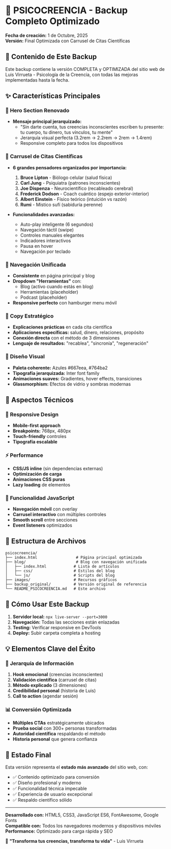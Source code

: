 # 🧠 PSICOCREENCIA - Backup Completo Optimizado

**Fecha de creación:** 1 de Octubre, 2025  
**Versión:** Final Optimizada con Carrusel de Citas Científicas

## 🎯 **Contenido de Este Backup**

Este backup contiene la versión COMPLETA y OPTIMIZADA del sitio web de Luis Virrueta - Psicología de la Creencia, con todas las mejoras implementadas hasta la fecha.

## ✨ **Características Principales**

### 🎨 **Hero Section Renovado**
- **Mensaje principal jerarquizado:**
  - "Sin darte cuenta, tus creencias inconscientes escriben tu presente: tu cuerpo, tu dinero, tus vínculos, tu mente"
  - Jerarquía visual perfecta (3.2rem → 2.2rem → 2rem → 1.4rem)
  - Responsive completo para todos los dispositivos

### 🔬 **Carrusel de Citas Científicas** 
- **6 grandes pensadores organizados por importancia:**
  1. **Bruce Lipton** - Biólogo celular (salud física)
  2. **Carl Jung** - Psiquiatra (patrones inconscientes)
  3. **Joe Dispenza** - Neurocientífico (recableado cerebral)
  4. **Frederick Dodson** - Coach cuántico (espejo exterior-interior)
  5. **Albert Einstein** - Físico teórico (intuición vs razón)
  6. **Rumi** - Místico sufí (sabiduría perenne)

- **Funcionalidades avanzadas:**
  - Auto-play inteligente (6 segundos)
  - Navegación táctil (swipe)
  - Controles manuales elegantes
  - Indicadores interactivos
  - Pausa en hover
  - Navegación por teclado

### 🧭 **Navegación Unificada**
- **Consistente** en página principal y blog
- **Dropdown "Herramientas"** con:
  - Blog (activo cuando estás en blog)
  - Herramientas (placeholder)
  - Podcast (placeholder)
- **Responsive perfecto** con hamburger menu móvil

### 📝 **Copy Estratégico**
- **Explicaciones prácticas** en cada cita científica
- **Aplicaciones específicas:** salud, dinero, relaciones, propósito
- **Conexión directa** con el método de 3 dimensiones
- **Lenguaje de resultados:** "recablea", "sincronía", "regeneración"

### 🎨 **Diseño Visual**
- **Paleta coherente:** Azules #667eea, #764ba2
- **Tipografía jerarquizada:** Inter font family
- **Animaciones suaves:** Gradientes, hover effects, transiciones
- **Glassmorphism:** Efectos de vidrio y sombras modernas

## 🔧 **Aspectos Técnicos**

### 📱 **Responsive Design**
- **Mobile-first approach**
- **Breakpoints:** 768px, 480px
- **Touch-friendly** controles
- **Tipografía escalable**

### ⚡ **Performance**
- **CSS/JS inline** (sin dependencias externas)
- **Optimización de carga**
- **Animaciones CSS puras**
- **Lazy loading** de elementos

### 🧠 **Funcionalidad JavaScript**
- **Navegación móvil** con overlay
- **Carrusel interactivo** con múltiples controles
- **Smooth scroll** entre secciones
- **Event listeners** optimizados

## 📂 **Estructura de Archivos**

```
psicocreencia/
├── index.html                 # Página principal optimizada
├── blog/                      # Blog con navegación unificada
│   ├── index.html            # Lista de artículos
│   ├── css/                  # Estilos del blog
│   └── js/                   # Scripts del blog
├── images/                   # Recursos gráficos
├── backup_original/          # Versión original de referencia
└── README_PSICOCREENCIA.md   # Este archivo
```

## 🚀 **Cómo Usar Este Backup**

1. **Servidor local:** `npx live-server --port=3000`
2. **Navegación:** Todas las secciones están enlazadas
3. **Testing:** Verificar responsive en DevTools
4. **Deploy:** Subir carpeta completa a hosting

## 💡 **Elementos Clave del Éxito**

### 🎯 **Jerarquía de Información**
1. **Hook emocional** (creencias inconscientes)
2. **Validación científica** (carrusel de citas)
3. **Método explicado** (3 dimensiones)
4. **Credibilidad personal** (historia de Luis)
5. **Call to action** (agendar sesión)

### 📊 **Conversión Optimizada**
- **Múltiples CTAs** estratégicamente ubicados
- **Prueba social** con 300+ personas transformadas
- **Autoridad científica** respaldando el método
- **Historia personal** que genera confianza

## 🎉 **Estado Final**

Esta versión representa el **estado más avanzado** del sitio web, con:
- ✅ Contenido optimizado para conversión
- ✅ Diseño profesional y moderno
- ✅ Funcionalidad técnica impecable
- ✅ Experiencia de usuario excepcional
- ✅ Respaldo científico sólido

---

**Desarrollado con:** HTML5, CSS3, JavaScript ES6, FontAwesome, Google Fonts  
**Compatible con:** Todos los navegadores modernos y dispositivos móviles  
**Performance:** Optimizado para carga rápida y SEO

🧠 **"Transforma tus creencias, transforma tu vida"** - Luis Virrueta